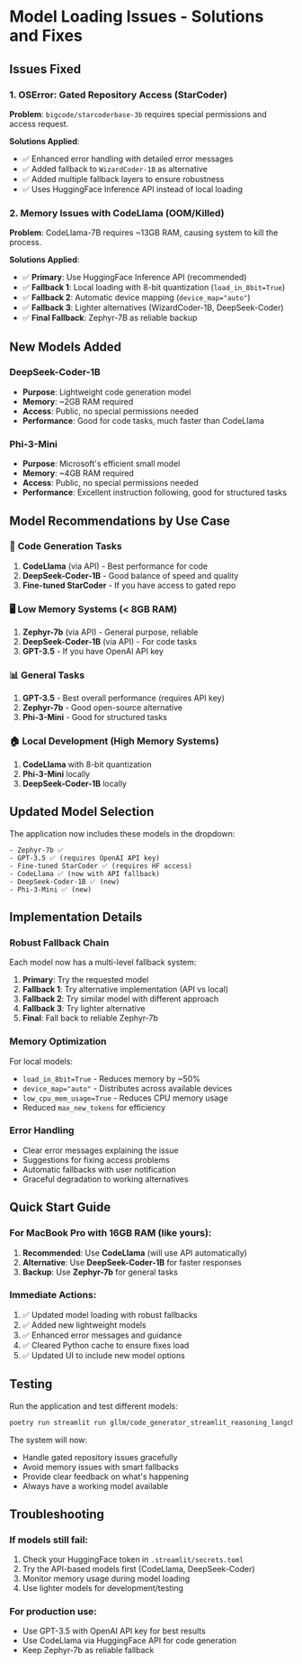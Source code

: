 # Model Loading Issues - Solutions and Fixes

## Issues Fixed

### 1. OSError: Gated Repository Access (StarCoder)
**Problem**: `bigcode/starcoderbase-3b` requires special permissions and access request.

**Solutions Applied**:
- ✅ Enhanced error handling with detailed error messages
- ✅ Added fallback to `WizardCoder-1B` as alternative
- ✅ Added multiple fallback layers to ensure robustness
- ✅ Uses HuggingFace Inference API instead of local loading

### 2. Memory Issues with CodeLlama (OOM/Killed)
**Problem**: CodeLlama-7B requires ~13GB RAM, causing system to kill the process.

**Solutions Applied**:
- ✅ **Primary**: Use HuggingFace Inference API (recommended)
- ✅ **Fallback 1**: Local loading with 8-bit quantization (`load_in_8bit=True`)
- ✅ **Fallback 2**: Automatic device mapping (`device_map="auto"`)
- ✅ **Fallback 3**: Lighter alternatives (WizardCoder-1B, DeepSeek-Coder)
- ✅ **Final Fallback**: Zephyr-7B as reliable backup

## New Models Added

### DeepSeek-Coder-1B
- **Purpose**: Lightweight code generation model
- **Memory**: ~2GB RAM required
- **Access**: Public, no special permissions needed
- **Performance**: Good for code tasks, much faster than CodeLlama

### Phi-3-Mini
- **Purpose**: Microsoft's efficient small model
- **Memory**: ~4GB RAM required  
- **Access**: Public, no special permissions needed
- **Performance**: Excellent instruction following, good for structured tasks

## Model Recommendations by Use Case

### 🔧 **Code Generation Tasks**
1. **CodeLlama** (via API) - Best performance for code
2. **DeepSeek-Coder-1B** - Good balance of speed and quality
3. **Fine-tuned StarCoder** - If you have access to gated repo

### 🖥️ **Low Memory Systems (< 8GB RAM)**
1. **Zephyr-7b** (via API) - General purpose, reliable
2. **DeepSeek-Coder-1B** (via API) - For code tasks
3. **GPT-3.5** - If you have OpenAI API key

### 📊 **General Tasks**
1. **GPT-3.5** - Best overall performance (requires API key)
2. **Zephyr-7b** - Good open-source alternative
3. **Phi-3-Mini** - Good for structured tasks

### 🏠 **Local Development (High Memory Systems)**
1. **CodeLlama** with 8-bit quantization
2. **Phi-3-Mini** locally
3. **DeepSeek-Coder-1B** locally

## Updated Model Selection

The application now includes these models in the dropdown:
```
- Zephyr-7b ✅
- GPT-3.5 ✅ (requires OpenAI API key)
- Fine-tuned StarCoder ✅ (requires HF access)
- CodeLlama ✅ (now with API fallback)
- DeepSeek-Coder-1B ✅ (new)
- Phi-3-Mini ✅ (new)
```

## Implementation Details

### Robust Fallback Chain
Each model now has a multi-level fallback system:

1. **Primary**: Try the requested model
2. **Fallback 1**: Try alternative implementation (API vs local)
3. **Fallback 2**: Try similar model with different approach
4. **Fallback 3**: Try lighter alternative
5. **Final**: Fall back to reliable Zephyr-7b

### Memory Optimization
For local models:
- `load_in_8bit=True` - Reduces memory by ~50%
- `device_map="auto"` - Distributes across available devices
- `low_cpu_mem_usage=True` - Reduces CPU memory usage
- Reduced `max_new_tokens` for efficiency

### Error Handling
- Clear error messages explaining the issue
- Suggestions for fixing access problems
- Automatic fallbacks with user notification
- Graceful degradation to working alternatives

## Quick Start Guide

### For MacBook Pro with 16GB RAM (like yours):
1. **Recommended**: Use **CodeLlama** (will use API automatically)
2. **Alternative**: Use **DeepSeek-Coder-1B** for faster responses
3. **Backup**: Use **Zephyr-7b** for general tasks

### Immediate Actions:
1. ✅ Updated model loading with robust fallbacks
2. ✅ Added new lightweight models
3. ✅ Enhanced error messages and guidance
4. ✅ Cleared Python cache to ensure fixes load
5. ✅ Updated UI to include new model options

## Testing

Run the application and test different models:
```bash
poetry run streamlit run gllm/code_generator_streamlit_reasoning_langchain_langgraph.py
```

The system will now:
- Handle gated repository issues gracefully
- Avoid memory issues with smart fallbacks
- Provide clear feedback on what's happening
- Always have a working model available

## Troubleshooting

### If models still fail:
1. Check your HuggingFace token in `.streamlit/secrets.toml`
2. Try the API-based models first (CodeLlama, DeepSeek-Coder)
3. Monitor memory usage during model loading
4. Use lighter models for development/testing

### For production use:
- Use GPT-3.5 with OpenAI API key for best results
- Use CodeLlama via HuggingFace API for code generation
- Keep Zephyr-7b as reliable fallback
